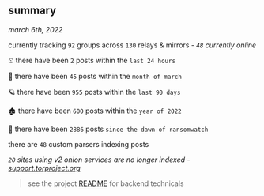 
## summary
_march 6th, 2022_

currently tracking `92` groups across `130` relays & mirrors - _`48` currently online_

⏲ there have been `2` posts within the `last 24 hours`

🦈 there have been `45` posts within the `month of march`

🪐 there have been `955` posts within the `last 90 days`

🏚 there have been `600` posts within the `year of 2022`

🦕 there have been `2886` posts `since the dawn of ransomwatch`

there are `48` custom parsers indexing posts

_`20` sites using v2 onion services are no longer indexed - [support.torproject.org](https://support.torproject.org/onionservices/v2-deprecation/)_

> see the project [README](https://github.com/thetanz/ransomwatch#ransomwatch--) for backend technicals
